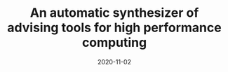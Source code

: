 ---
title: "An automatic synthesizer of advising tools for high performance computing"
collection: publications
date: 2020-11-02
venue: 'IEEE Transactions on Parallel and Distributed Systems (<b>TPDS</b>)'
paperurl: 'https://ieeexplore.ieee.org/abstract/document/9173796'
authors: 'Hui Guan, Xipeng Shen, and Hamid Krim'
---
